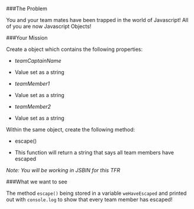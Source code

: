 ###The Problem

You and your team mates have been trapped in the world of Javascript! All of you are now Javascript Objects!

###Your Mission

Create a object which contains the following properties:
 + *teamCaptainName*
  - Value set as a string
 + *teamMember1*
  - Value set as a string
 + *teamMember2*
  - Value set as a string

Within the same object, create the following method:
 + escape()
  - This function will return a string that says all team members have escaped

_Note: You will be working in JSBIN for this TFR_

###What we want to see

The method `escape()` being stored in a variable `weHaveEscaped` and printed out with `console.log` to show that every team member has escaped!
